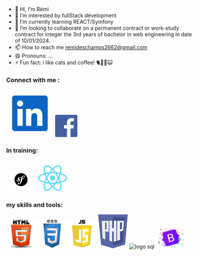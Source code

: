 - 👋 Hi, I’m Rémi
- 👀 I’m interested by fullStack dévelopment
- 🌱 I’m currently learning REACT/Symfony
- 💞️ I’m looking to collaborate on a permanent contract or work-study contract for integer the 3rd years of bachelor in web engineering in date of 10/01/2024.
- 📫 How to reach me remideschamps2662@gmail.com
- 😄 Pronouns: ...
- ⚡ Fun fact: i like cats and coffee! 🐈🐱‍👤🙀

### Connect with me :

[![LinkedIn](./img/linkedIn.svg)](https://www.linkedin.com/in/rémi-deschamps) 
[![Facebook](./img/facebook.jpg)](https://www.facebook.com/remi.deschamps.9) 

### In training:
<img src="./img/symfony.png" alt="logo symfony" width="80px"/> <img src="./img/React-icon.svg.png" alt="logo react" width="80px"/>
---
### my skills and tools:
<img src="./img/logo_html5.png" alt="logo html5" width="80px"/> <img src="./img/logo_css3.png" alt="logo react" width="80px"/><img src="./img/logo_js.png" alt="logo JS" width="80px"/> <img src="./img/logo_php.png" alt="logo react" width="80px"/>
<img src="./img/sql.png" alt="logo sql" width="80px"/> <img src="./img/bootstrap.png" alt="logo react" width="80px"/>
<!---
jeSuisUnDeveloppeur/jeSuisUnDeveloppeur is a ✨ special ✨ repository because its `README.md` (this file) appears on your GitHub profile.
You can click the Preview link to take a look at your changes.
--->
